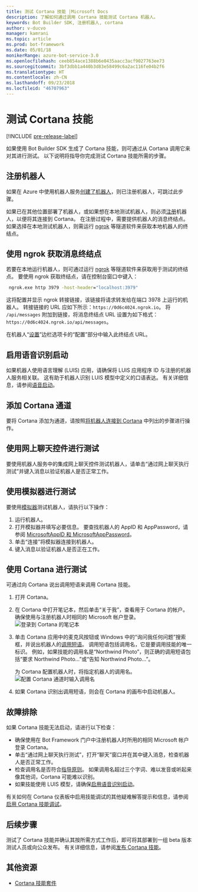 ```yaml
---
title: 测试 Cortana 技能 |Microsoft Docs
description: 了解如何通过调用 Cortana 技能测试 Cortana 机器人。
keywords: Bot Builder SDK, 注册机器人, cortana
author: v-ducvo
manager: kamrani
ms.topic: article
ms.prod: bot-framework
ms.date: 05/01/18
monikerRange: azure-bot-service-3.0
ms.openlocfilehash: ceeb854ace1388b6e0435aacc3acf9027763ee73
ms.sourcegitcommit: 3bf3dbb1a440b3d83e58499c6a2ac116fe04b2f6
ms.translationtype: HT
ms.contentlocale: zh-CN
ms.lasthandoff: 09/23/2018
ms.locfileid: "46707963"
---
```

# <a name="test-a-cortana-skill"></a>测试 Cortana 技能

[!INCLUDE [pre-release-label](includes/pre-release-label-v3.md)]
 
如果使用 Bot Builder SDK 生成了 Cortana 技能，则可通过从 Cortana 调用它来对其进行测试。 以下说明将指导你完成测试 Cortana 技能所需的步骤。

## <a name="register-your-bot"></a>注册机器人
如果在 Azure 中使用机器人服务[创建了机器人](~/bot-service-quickstart.md)，则已注册机器人，可跳过此步骤。

如果已在其他位置部署了机器人，或如果想在本地测试机器人，则必须[注册](bot-service-quickstart-registration.md)机器人，以便将其连接到 Cortana。 在注册过程中，需要提供机器人的消息终结点。 如果选择在本地测试机器人，则需运行 [ngrok](http://ngrok.com) 等隧道软件来获取本地机器人的终结点。

## <a name="get-messaging-endpoint-using-ngrok"></a>使用 ngrok 获取消息终结点

若要在本地运行机器人，则可通过运行 [ngrok](https://ngrok.com) 等隧道软件来获取用于测试的终结点。 要使用 ngrok 获取终结点，请在控制台窗口中键入： 

```cmd
 ngrok.exe http 3979 -host-header="localhost:3979"
``` 

这将配置并显示 ngrok 转接链接，该链接将请求转发给在端口 3978 上运行的机器人。 转接链接的 URL 应如下所示：`https://0d6c4024.ngrok.io`。  将 `/api/messages` 附加到链接，将消息终结点 URL 设置为如下格式：`https://0d6c4024.ngrok.io/api/messages`。 

在机器人“[设置](~/bot-service-manage-settings.md)”边栏选项卡的“配置”部分中输入此终结点 URL。

## <a name="enable-speech-recognition-priming"></a>启用语音识别启动
如果机器人使用语言理解 (LUIS) 应用，请确保将 LUIS 应用程序 ID 与注册的机器人服务相关联。 这有助于机器人识别 LUIS 模型中定义的口语表达。 有关详细信息，请参阅[语音启动](~/bot-service-manage-speech-priming.md)。

## <a name="add-the-cortana-channel"></a>添加 Cortana 通道
要将 Cortana 添加为通道，请按照[将机器人连接到 Cortana](bot-service-channel-connect-cortana.md) 中列出的步骤进行操作。

## <a name="test-using-web-chat-control"></a>使用网上聊天控件进行测试

要使用机器人服务中的集成网上聊天控件测试机器人，请单击“通过网上聊天执行测试”并键入消息以验证机器人是否正常工作。

## <a name="test-using-emulator"></a>使用模拟器进行测试

要使用[模拟器](~/bot-service-debug-emulator.md)测试机器人，请执行以下操作：

1. 运行机器人。
2. 打开模拟器并填写必要信息。 要查找机器人的 AppID 和 AppPassword，请参阅 [MicrosoftAppID 和 MicrosoftAppPassword](bot-service-manage-overview.md#microsoftappid-and-microsoftapppassword)。 
3. 单击“连接”将模拟器连接到机器人。
4. 键入消息以验证机器人是否正在工作。

## <a name="test-using-cortana"></a>使用 Cortana 进行测试
可通过向 Cortana 说出调用短语来调用 Cortana 技能。 
1. 打开 Cortana。
2. 在 Cortana 中打开笔记本，然后单击“关于我”，查看用于 Cortana 的帐户。 确保使用与注册机器人时相同的 Microsoft 帐户登录。 
   ![登录到 Cortana 的笔记本](~/media/cortana/cortana-notebook.png)
2. 单击 Cortana 应用中的麦克风按钮或 Windows 中的“询问我任何问题”搜索框，并说出机器人的[调用短语][InvocationNameGuidelines]。 调用短语包括调用名，它是要调用技能的唯一标识。 例如，如果技能的调用名是“Northwind Photo”，则正确的调用短语包括“要求 Northwind Photo...”或“告知 Northwind Photo...”。

   为 Cortana 配置机器人时，将指定机器人的调用名。
   ![配置 Cortana 通道时输入调用名](~/media/cortana/cortana-invocation-name-callout.png)

3. 如果 Cortana 识别出调用短语，则会在 Cortana 的画布中启动机器人。 

## <a name="troubleshoot"></a>故障排除

如果 Cortana 技能无法启动，请进行以下检查：
* 确保使用在 Bot Framework 门户中注册机器人时所用的相同 Microsoft 帐户登录 Cortana。
* 单击“通过网上聊天执行测试”，打开“聊天”窗口并在其中键入消息，检查机器人是否正常工作。
* 检查调用名是否符合[指导原则][InvocationNameGuidelines]。 如果调用名超过三个字词、难以发音或听起来像其他词，Cortana 可能难以识别。
* 如果技能使用 LUIS 模型，请确保[启用语音识别启动](~/bot-service-manage-speech-priming.md)。

有关如何在 Cortana 仪表板中启用技能调试的其他疑难解答提示和信息，请参阅[启用 Cortana 技能调试][Cortana-TestBestPractice]。 


## <a name="next-steps"></a>后续步骤

测试了 Cortana 技能并确认其按所需方式工作后，即可将其部署到一组 beta 版本测试人员或向公众发布。 有关详细信息，请参阅[发布 Cortana 技能][Cortana-Publish]。

## <a name="additional-resources"></a>其他资源
* [Cortana 技能套件][CortanaGetStarted]

[CortanaGetStarted]: /cortana/getstarted

[BFPortal]: https://dev.botframework.com/
[CortanaDevCenter]: https://developer.microsoft.com/en-us/cortana

[CortanaSpecificEntities]: https://aka.ms/lgvcto
[CortanaAuth]: https://aka.ms/vsdqcj

[InvocationNameGuidelines]: https://aka.ms/cortana-invocation-guidelines 


[Cortana-Debug]: https://aka.ms/cortana-enable-debug
[Cortana-TestBestPractice]: https://aka.ms/cortana-test-best-practice
[Cortana-Publish]: /cortana/skills/publish-skill
